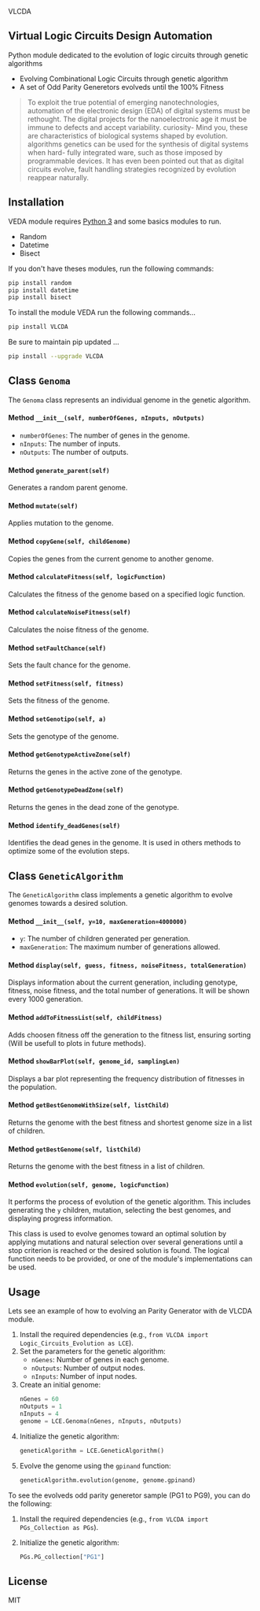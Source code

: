 VLCDA
## Virtual Logic Circuits Design Automation

Python module dedicated to the evolution of logic circuits through genetic algorithms

- Evolving Combinational Logic Circuits through genetic algorithm
- A set of Odd Parity Generetors evolveds until the 100% Fitness 


> To exploit the true potential of emerging nanotechnologies, automation of the
> electronic design (EDA) of digital systems must be rethought. The digital projects
> for the nanoelectronic age it must be immune to defects and accept variability. curiosity-
> Mind you, these are characteristics of biological systems shaped by evolution. algorithms
> genetics can be used for the synthesis of digital systems when hard-
> fully integrated ware, such as those imposed by programmable devices.
> It has even been pointed out that as digital circuits evolve, fault handling strategies
> recognized by evolution reappear naturally.


## Installation

VEDA module requires [Python 3](https://www.python.org/) and some basics modules to run. 

- Random
- Datetime
- Bisect

If you don't have theses modules, run the following commands:

```sh
pip install random
pip install datetime
pip install bisect
```

To install the module VEDA run the following commands...

```sh
pip install VLCDA
```
Be sure to maintain pip updated ...
```sh
pip install --upgrade VLCDA
```

## Class `Genoma`

The `Genoma` class represents an individual genome in the genetic algorithm.

#### Method `__init__(self, numberOfGenes, nInputs, nOutputs)`

- `numberOfGenes`: The number of genes in the genome.
- `nInputs`: The number of inputs.
- `nOutputs`: The number of outputs.

#### Method `generate_parent(self)`

Generates a random parent genome.

#### Method `mutate(self)`

Applies mutation to the genome.

#### Method `copyGene(self, childGenome)`

Copies the genes from the current genome to another genome.

#### Method `calculateFitness(self, logicFunction)`

Calculates the fitness of the genome based on a specified logic function.

#### Method `calculateNoiseFitness(self)`

Calculates the noise fitness of the genome.

#### Method `setFaultChance(self)`

Sets the fault chance for the genome.

#### Method `setFitness(self, fitness)`

Sets the fitness of the genome.

#### Method `setGenotipo(self, a)`

Sets the genotype of the genome.

#### Method `getGenotypeActiveZone(self)`

Returns the genes in the active zone of the genotype.

#### Method `getGenotypeDeadZone(self)`

Returns the genes in the dead zone of the genotype.

#### Method `identify_deadGenes(self)`

Identifies the dead genes in the genome. It is used in others methods to optimize some of the evolution steps.



## Class `GeneticAlgorithm`

The `GeneticAlgorithm` class implements a genetic algorithm to evolve genomes towards a desired solution.

#### Method `__init__(self, y=10, maxGeneration=4000000)`

- `y`: The number of children generated per generation.
- `maxGeneration`: The maximum number of generations allowed.

#### Method `display(self, guess, fitness, noiseFitness, totalGeneration)`

Displays information about the current generation, including genotype, fitness, noise fitness, and the total number of generations. It will be shown every 1000 generation.

#### Method `addToFitnessList(self, childFitness)`

Adds choosen fitness off the generation to the fitness list, ensuring sorting (Will be usefull to plots in future methods).

#### Method `showBarPlot(self, genome_id, samplingLen)`

Displays a bar plot representing the frequency distribution of fitnesses in the population.

#### Method `getBestGenomeWithSize(self, listChild)`

Returns the genome with the best fitness and shortest genome size in a list of children.

#### Method `getBestGenome(self, listChild)`

Returns the genome with the best fitness in a list of children.

#### Method `evolution(self, genome, logicFunction)`

It performs the process of evolution of the genetic algorithm. This includes generating the `y` children, mutation, selecting the best genomes, and displaying progress information.

This class is used to evolve genomes toward an optimal solution by applying mutations and natural selection over several generations until a stop criterion is reached or the desired solution is found. The logical function needs to be provided, or one of the module's implementations can be used.

## Usage
Lets see an example of how to evolving an Parity Generator with de VLCDA module.

1. Install the required dependencies (e.g., `from VLCDA import Logic_Circuits_Evolution as LCE`).
2. Set the parameters for the genetic algorithm:
    - `nGenes`: Number of genes in each genome.
    - `nOutputs`: Number of output nodes.
    - `nInputs`: Number of input nodes.
3. Create an initial genome:
    ```python
    nGenes = 60
    nOutputs = 1
    nInputs = 4
    genome = LCE.Genoma(nGenes, nInputs, nOutputs)
    ```
4. Initialize the genetic algorithm:
    ```python
    geneticAlgorithm = LCE.GeneticAlgorithm()
    ```
5. Evolve the genome using the `gpinand` function:
    ```python
    geneticAlgorithm.evolution(genome, genome.gpinand)
    ```

To see the evolveds odd parity generetor sample (PG1 to PG9), you can do the following:

1. Install the required dependencies (e.g., `from VLCDA import PGs_Collection as PGs`).

2. Initialize the genetic algorithm:
    ```python
    PGs.PG_collection["PG1"]
    ```

## License

MIT

